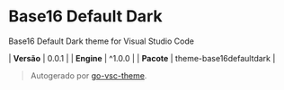 # Base16 Default Dark

Base16 Default Dark theme for Visual Studio Code

| **Versão** | 0.0.1 |
| **Engine** | ^1.0.0 |
| **Pacote** | theme-base16defaultdark |

> Autogerado por [go-vsc-theme](https://github.com/natalbu/go-vsc-theme).
